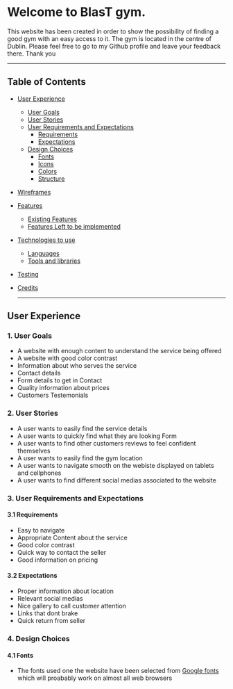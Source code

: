 # Welcome to BlasT gym.
This website has been created in order to show the possibility of finding a good gym with an easy access to it. 
The gym is located in the centre of Dublin.
Please feel free to go to my Github profile and leave your feedback there.
Thank you

---
## Table of Contents
* [User Experience](#user-experience)
  * [User Goals](#user-Goals)
  * [User Stories](#user-stories) 
  * [User Requirements and Expectations](#user-requirements-and-expectation)
    * [Requirements](#requirements)
    * [Expectations](#expectations)
  * [Design Choices](#design-choices)
    * [Fonts](#fonts)
    * [Icons](#icons)
    * [Colors](#colors)
    * [Structure](#structure) 
* [Wireframes](#wireframes)
* [Features](#features)
    * [Existing Features](#existing-features)
    * [Features Left to be implemented](#features-left-to-be-implemented)
* [Technologies to use](#technologies-to-use)
    * [Languages](#languages)
    * [Tools and libraries](#tools-and-libraries)
* [Testing](#testing)
* [Credits](#credits)  

  --- 
## User Experience
### 1. User Goals
  * A website with enough content to understand the service being offered
  * A website with good color contrast 
  * Information about who serves the service
  * Contact details
  * Form details to get in Contact
  * Quality information about prices
  * Customers Testemonials
### 2. User Stories
  * A user wants to easily find the service details
  * A user wants to quickly find what they are looking Form
  * A user wants to find other customers reviews to feel confident themselves
  * A user wants to easily find the gym location
  * A user wants to navigate smooth on the webiste displayed on tablets and cellphones
  * A user wants to find different social medias associated to the website
### 3. User Requirements and Expectations
#### 3.1 Requirements
  * Easy to navigate
  * Appropriate Content about the service
  * Good color contrast 
  * Quick way to contact the seller
  * Good information on pricing
#### 3.2 Expectations
  * Proper information about location
  * Relevant social medias
  * Nice gallery to call customer attention
  * Links that dont brake
  * Quick return from seller
### 4. Design Choices
#### 4.1 Fonts
  * The fonts used one the website have been selected from [Google fonts](https://fonts.google.com/) which will proabably work on almost all web browsers


